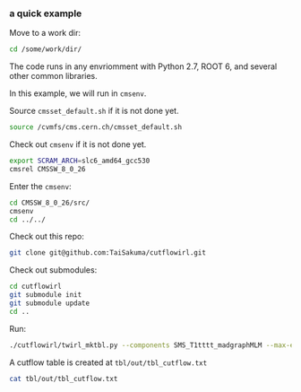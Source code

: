 ### a quick example


Move to a work dir:
```bash
cd /some/work/dir/
```

The code runs in any envriomment with Python 2.7, ROOT 6, and several other common libraries.

In this example, we will run in `cmsenv`. 

Source `cmsset_default.sh` if it is not done yet.
```bash
source /cvmfs/cms.cern.ch/cmsset_default.sh
```

Check out `cmsenv` if it is not done yet.
```bash
export SCRAM_ARCH=slc6_amd64_gcc530
cmsrel CMSSW_8_0_26
```

Enter the `cmsenv`:
```bash
cd CMSSW_8_0_26/src/
cmsenv
cd ../../
```

Check out this repo:
```bash
git clone git@github.com:TaiSakuma/cutflowirl.git
```

Check out submodules:
```bash
cd cutflowirl
git submodule init
git submodule update
cd ..
```

Run:
```bash
./cutflowirl/twirl_mktbl.py --components SMS_T1tttt_madgraphMLM --max-events-per-process 500000 --logging-level INFO --parallel-mode htcondor
```

A cutflow table is created at `tbl/out/tbl_cutflow.txt`
```bash
cat tbl/out/tbl_cutflow.txt
```
